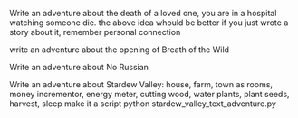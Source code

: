 Write an adventure about the death of a loved one, you are in a hospital watching someone die.
the above idea whould be better if you just wrote a story about it, remember personal connection

write an adventure about the opening of Breath of the Wild

Write an adventure about No Russian

Write an adventure about Stardew Valley:
house, farm, town as rooms,
money incrementor,
energy meter,
cutting wood, water plants, plant seeds, harvest, sleep
make it a script
python stardew_valley_text_adventure.py